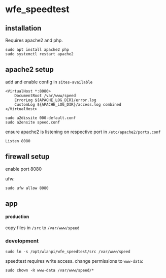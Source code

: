 # wfe_speedtest

## installation

Requires apache2 and php.

```
sudo apt install apache2 php
sudo systemctl restart apache2
```

## apache2 setup

add and enable config in `sites-available`

```
<VirtualHost *:8080>
	DocumentRoot /var/www/speed
	ErrorLog ${APACHE_LOG_DIR}/error.log
	CustomLog ${APACHE_LOG_DIR}/access.log combined
</VirtualHost>
```

```
sudo a2dissite 000-default.conf
sudo a2ensite speed.conf
```

ensure apache2 is listening on respective port in `/etc/apache2/ports.conf`

```
Listen 8080
```

## firewall setup

enable port 8080

ufw:

```
sudo ufw allow 8080
```

## app 

#### production

copy files in `/src` to `/var/www/speed`

### development

```
sudo ln -s /opt/wlanpi/wfe_speedtest/src /var/www/speed 
```

speedtest requires write access. change permissions to `www-data`:

```
sudo chown -R www-data /var/www/speed/*
```

